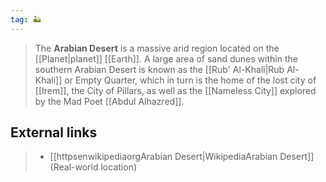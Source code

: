 ```yaml
---
tag: 🏜️
---
```

> The **Arabian Desert** is a massive arid region located on the [[Planet|planet]] [[Earth]]. A large area of sand dunes within the southern Arabian Desert is known as the [[Rub' Al-Khali|Rub Al-Khali]] or Empty Quarter, which in turn is the home of the lost city of [[Irem]], the City of Pillars, as well as the [[Nameless City]] explored by the Mad Poet [[Abdul Alhazred]].




## External links

> - [[httpsenwikipediaorgArabian Desert|WikipediaArabian Desert]] (Real-world location)




